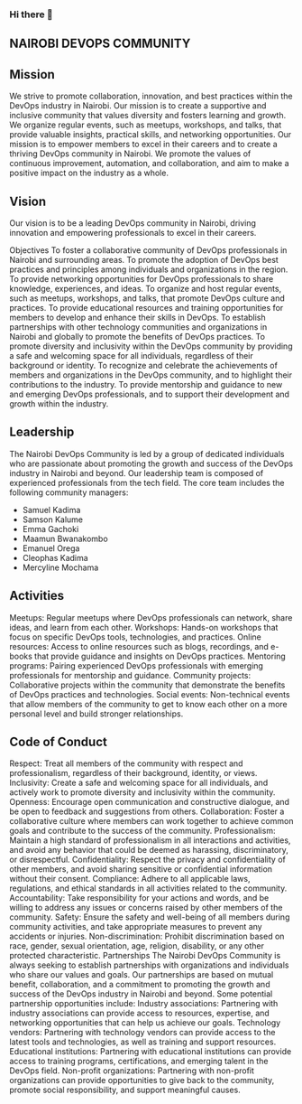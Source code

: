 ### Hi there 👋

<!--
**NaiDevOpsCom/NaiDevOpsCom** is a ✨ _special_ ✨ repository because its `README.md` (this file) appears on your GitHub profile.

Here are some ideas to get you started:

- 🔭 I’m currently working on ...
- 🌱 I’m currently learning ...
- 👯 I’m looking to collaborate on ...
- 🤔 I’m looking for help with ...
- 💬 Ask me about ...
- 📫 How to reach me: ...
- 😄 Pronouns: ...
- ⚡ Fun fact: ...
-->

## NAIROBI DEVOPS COMMUNITY 

## Mission
We strive to promote collaboration, innovation, and best practices within the DevOps industry in Nairobi. Our mission is to create a supportive and inclusive community that values diversity and fosters learning and growth. We organize regular events, such as meetups, workshops, and talks, that provide valuable insights, practical skills, and networking opportunities. Our mission is to empower members to excel in their careers and to create a thriving DevOps community in Nairobi. We promote the values of continuous improvement, automation, and collaboration, and aim to make a positive impact on the industry as a whole.

## Vision
Our vision is to be a leading DevOps community in Nairobi, driving innovation and empowering professionals to excel in their careers.

Objectives
To foster a collaborative community of DevOps professionals in Nairobi and surrounding areas.
To promote the adoption of DevOps best practices and principles among individuals and organizations in the region.
To provide networking opportunities for DevOps professionals to share knowledge, experiences, and ideas.
To organize and host regular events, such as meetups, workshops, and talks, that promote DevOps culture and practices.
To provide educational resources and training opportunities for members to develop and enhance their skills in DevOps.
To establish partnerships with other technology communities and organizations in Nairobi and globally to promote the benefits of DevOps practices.
To promote diversity and inclusivity within the DevOps community by providing a safe and welcoming space for all individuals, regardless of their background or identity.
To recognize and celebrate the achievements of members and organizations in the DevOps community, and to highlight their contributions to the industry.
To provide mentorship and guidance to new and emerging DevOps professionals, and to support their development and growth within the industry.

## Leadership
The Nairobi DevOps Community is led by a group of dedicated individuals who are passionate about promoting the growth and success of the DevOps industry in Nairobi and beyond. Our leadership team is composed of experienced professionals from the tech field.
The core team includes the following community managers:
 - Samuel Kadima
 - Samson Kalume
 - Emma Gachoki
 - Maamun Bwanakombo
 - Emanuel Orega
 - Cleophas Kadima
 - Mercyline Mochama

## Activities
Meetups: Regular meetups where DevOps professionals can network, share ideas, and learn from each other.
Workshops: Hands-on workshops that focus on specific DevOps tools, technologies, and practices.
Online resources: Access to online resources such as blogs, recordings, and e-books that provide guidance and insights on DevOps practices.
Mentoring programs: Pairing experienced DevOps professionals with emerging professionals for mentorship and guidance.
Community projects: Collaborative projects within the community that demonstrate the benefits of DevOps practices and technologies.
Social events: Non-technical events that allow members of the community to get to know each other on a more personal level and build stronger relationships.

## Code of Conduct
Respect: Treat all members of the community with respect and professionalism, regardless of their background, identity, or views.
Inclusivity: Create a safe and welcoming space for all individuals, and actively work to promote diversity and inclusivity within the community.
Openness: Encourage open communication and constructive dialogue, and be open to feedback and suggestions from others.
Collaboration: Foster a collaborative culture where members can work together to achieve common goals and contribute to the success of the community.
Professionalism: Maintain a high standard of professionalism in all interactions and activities, and avoid any behavior that could be deemed as harassing, discriminatory, or disrespectful.
Confidentiality: Respect the privacy and confidentiality of other members, and avoid sharing sensitive or confidential information without their consent.
Compliance: Adhere to all applicable laws, regulations, and ethical standards in all activities related to the community.
Accountability: Take responsibility for your actions and words, and be willing to address any issues or concerns raised by other members of the community.
Safety: Ensure the safety and well-being of all members during community activities, and take appropriate measures to prevent any accidents or injuries.
Non-discrimination: Prohibit discrimination based on race, gender, sexual orientation, age, religion, disability, or any other protected characteristic.
Partnerships
The Nairobi DevOps Community is always seeking to establish partnerships with organizations and individuals who share our values and goals. Our partnerships are based on mutual benefit, collaboration, and a commitment to promoting the growth and success of the DevOps industry in Nairobi and beyond.
Some potential partnership opportunities include:
Industry associations: Partnering with industry associations can provide access to resources, expertise, and networking opportunities that can help us achieve our goals.
Technology vendors: Partnering with technology vendors can provide access to the latest tools and technologies, as well as training and support resources.
Educational institutions: Partnering with educational institutions can provide access to training programs, certifications, and emerging talent in the DevOps field.
Non-profit organizations: Partnering with non-profit organizations can provide opportunities to give back to the community, promote social responsibility, and support meaningful causes.

